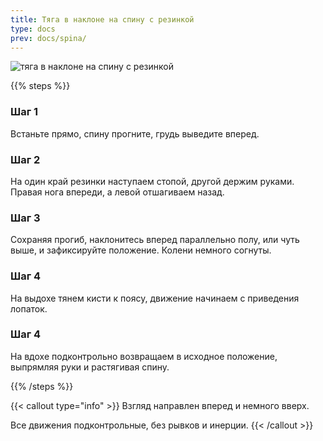```yaml
---
title: Тяга в наклоне на спину с резинкой
type: docs
prev: docs/spina/
---
```

![тяга в наклоне на спину с резинкой](https://github.com/user-attachments/assets/5f4f0010-0354-4de1-974b-1b23e31797db)



{{% steps %}}

### Шаг 1
Встаньте прямо, спину прогните, грудь выведите вперед.

### Шаг 2
На один край резинки наступаем стопой, другой держим руками.
Правая нога впереди, а левой отшагиваем назад.

### Шаг 3
Сохраняя прогиб, наклонитесь вперед параллельно полу, или чуть выше, и зафиксируйте положение.
Колени немного согнуты.

### Шаг 4
На выдохе тянем кисти к поясу, движение начинаем с приведения лопаток.

### Шаг 4
На вдохе подконтрольно возвращаем в исходное положение, выпрямляя руки и растягивая спину.

{{% /steps %}}

{{< callout type="info" >}}
Взгляд направлен вперед и немного вверх.

﻿﻿Все движения подконтрольные, без рывков и инерции.
{{< /callout >}}
